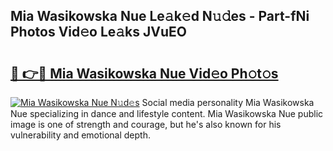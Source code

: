 ## Mia Wasikowska Nue Le𝚊k𝚎d N𝚞𝚍es - Part-fNi Photos Vid𝚎o Le𝚊ks JVuEO

# <h2><a href="http://fb96vk6.evod.top/?m=Mia+Wasikowska+Nue">🔗 👉🔴 Mia Wasikowska Nue Vid𝚎o Ph𝚘t𝚘s</a></h2>

[![Mia Wasikowska Nue N𝚞d𝚎s](https://i.imgur.com/8V9OHl7.gif)](http://fb96vk6.evod.top/?m=Mia+Wasikowska+Nue)
Social media personality Mia Wasikowska Nue specializing in dance and lifestyle content. Mia Wasikowska Nue public image is one of strength and courage, but he's also known for his vulnerability and emotional depth. 

